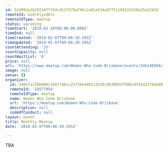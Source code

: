```yaml
---
id: 52409da2b29234ff33dcd11f675af46c2a01a524a97751198115538a25a2243d
remoteId: wzdrklyxdblc
remoteIdType: meetup
status: upcoming
timeStart: '2018-02-28T08:00:00.000Z'
timeEnd: null
timeCreated: '2018-02-07T09:06:20.595Z'
timeUpdated: '2018-02-07T09:06:20.595Z'
countAttending: '25'
countCapacity: null
countWaitlist: '0'
price: null
url: 'https://www.meetup.com/Women-Who-Code-Brisbane/events/246148564/'
image: null
venue: {}
organizer:
  id: 3492fa176b989c26877d6cc25710e44b122b28cb83985d7090cdf81d2379ab00
  remoteId: '18577954'
  remoteIdType: meetup
  name: Women Who Code Brisbane
  url: 'https://meetup.com/Women-Who-Code-Brisbane'
  description: null
  codeOfConduct: null
layout: event
title: Monthly Meetup
date: '2018-02-07T09:06:20.595Z'

---
```

<p>TBA</p>
